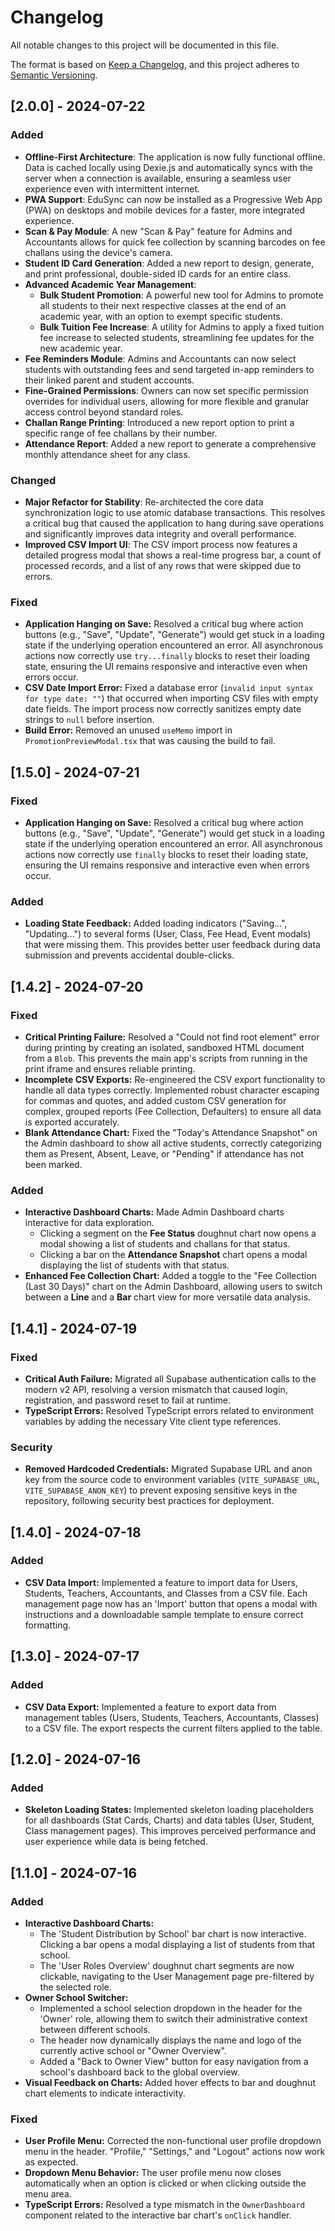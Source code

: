 # Changelog

All notable changes to this project will be documented in this file.

The format is based on [Keep a Changelog](https://keepachangelog.com/en/1.0.0/),
and this project adheres to [Semantic Versioning](https://semver.org/spec/v2.0.0.html).

## [2.0.0] - 2024-07-22

### Added
- **Offline-First Architecture**: The application is now fully functional offline. Data is cached locally using Dexie.js and automatically syncs with the server when a connection is available, ensuring a seamless user experience even with intermittent internet.
- **PWA Support**: EduSync can now be installed as a Progressive Web App (PWA) on desktops and mobile devices for a faster, more integrated experience.
- **Scan & Pay Module**: A new "Scan & Pay" feature for Admins and Accountants allows for quick fee collection by scanning barcodes on fee challans using the device's camera.
- **Student ID Card Generation**: Added a new report to design, generate, and print professional, double-sided ID cards for an entire class.
- **Advanced Academic Year Management**:
  - **Bulk Student Promotion**: A powerful new tool for Admins to promote all students to their next respective classes at the end of an academic year, with an option to exempt specific students.
  - **Bulk Tuition Fee Increase**: A utility for Admins to apply a fixed tuition fee increase to selected students, streamlining fee updates for the new academic year.
- **Fee Reminders Module**: Admins and Accountants can now select students with outstanding fees and send targeted in-app reminders to their linked parent and student accounts.
- **Fine-Grained Permissions**: Owners can now set specific permission overrides for individual users, allowing for more flexible and granular access control beyond standard roles.
- **Challan Range Printing**: Introduced a new report option to print a specific range of fee challans by their number.
- **Attendance Report**: Added a new report to generate a comprehensive monthly attendance sheet for any class.

### Changed
- **Major Refactor for Stability**: Re-architected the core data synchronization logic to use atomic database transactions. This resolves a critical bug that caused the application to hang during save operations and significantly improves data integrity and overall performance.
- **Improved CSV Import UI**: The CSV import process now features a detailed progress modal that shows a real-time progress bar, a count of processed records, and a list of any rows that were skipped due to errors.

### Fixed
- **Application Hanging on Save:** Resolved a critical bug where action buttons (e.g., "Save", "Update", "Generate") would get stuck in a loading state if the underlying operation encountered an error. All asynchronous actions now correctly use `try...finally` blocks to reset their loading state, ensuring the UI remains responsive and interactive even when errors occur.
- **CSV Date Import Error:** Fixed a database error (`invalid input syntax for type date: ""`) that occurred when importing CSV files with empty date fields. The import process now correctly sanitizes empty date strings to `null` before insertion.
- **Build Error:** Removed an unused `useMemo` import in `PromotionPreviewModal.tsx` that was causing the build to fail.

## [1.5.0] - 2024-07-21

### Fixed
- **Application Hanging on Save:** Resolved a critical bug where action buttons (e.g., "Save", "Update", "Generate") would get stuck in a loading state if the underlying operation encountered an error. All asynchronous actions now correctly use `finally` blocks to reset their loading state, ensuring the UI remains responsive and interactive even when errors occur.

### Added
- **Loading State Feedback:** Added loading indicators ("Saving...", "Updating...") to several forms (User, Class, Fee Head, Event modals) that were missing them. This provides better user feedback during data submission and prevents accidental double-clicks.

## [1.4.2] - 2024-07-20

### Fixed
- **Critical Printing Failure:** Resolved a "Could not find root element" error during printing by creating an isolated, sandboxed HTML document from a `Blob`. This prevents the main app's scripts from running in the print iframe and ensures reliable printing.
- **Incomplete CSV Exports:** Re-engineered the CSV export functionality to handle all data types correctly. Implemented robust character escaping for commas and quotes, and added custom CSV generation for complex, grouped reports (Fee Collection, Defaulters) to ensure all data is exported accurately.
- **Blank Attendance Chart:** Fixed the "Today's Attendance Snapshot" on the Admin dashboard to show all active students, correctly categorizing them as Present, Absent, Leave, or "Pending" if attendance has not been marked.

### Added
- **Interactive Dashboard Charts:** Made Admin Dashboard charts interactive for data exploration.
  - Clicking a segment on the **Fee Status** doughnut chart now opens a modal showing a list of students and challans for that status.
  - Clicking a bar on the **Attendance Snapshot** chart opens a modal displaying the list of students with that status.
- **Enhanced Fee Collection Chart:** Added a toggle to the "Fee Collection (Last 30 Days)" chart on the Admin Dashboard, allowing users to switch between a **Line** and a **Bar** chart view for more versatile data analysis.

## [1.4.1] - 2024-07-19

### Fixed
- **Critical Auth Failure:** Migrated all Supabase authentication calls to the modern v2 API, resolving a version mismatch that caused login, registration, and password reset to fail at runtime.
- **TypeScript Errors:** Resolved TypeScript errors related to environment variables by adding the necessary Vite client type references.

### Security
- **Removed Hardcoded Credentials:** Migrated Supabase URL and anon key from the source code to environment variables (`VITE_SUPABASE_URL`, `VITE_SUPABASE_ANON_KEY`) to prevent exposing sensitive keys in the repository, following security best practices for deployment.

## [1.4.0] - 2024-07-18

### Added
- **CSV Data Import:** Implemented a feature to import data for Users, Students, Teachers, Accountants, and Classes from a CSV file. Each management page now has an 'Import' button that opens a modal with instructions and a downloadable sample template to ensure correct formatting.

## [1.3.0] - 2024-07-17

### Added
- **CSV Data Export:** Implemented a feature to export data from management tables (Users, Students, Teachers, Accountants, Classes) to a CSV file. The export respects the current filters applied to the table.

## [1.2.0] - 2024-07-16

### Added
- **Skeleton Loading States:** Implemented skeleton loading placeholders for all dashboards (Stat Cards, Charts) and data tables (User, Student, Class management pages). This improves perceived performance and user experience while data is being fetched.

## [1.1.0] - 2024-07-16

### Added

- **Interactive Dashboard Charts:**
  - The 'Student Distribution by School' bar chart is now interactive. Clicking a bar opens a modal displaying a list of students from that school.
  - The 'User Roles Overview' doughnut chart segments are now clickable, navigating to the User Management page pre-filtered by the selected role.
- **Owner School Switcher:**
  - Implemented a school selection dropdown in the header for the 'Owner' role, allowing them to switch their administrative context between different schools.
  - The header now dynamically displays the name and logo of the currently active school or "Owner Overview".
  - Added a "Back to Owner View" button for easy navigation from a school's dashboard back to the global overview.
- **Visual Feedback on Charts:** Added hover effects to bar and doughnut chart elements to indicate interactivity.

### Fixed

- **User Profile Menu:** Corrected the non-functional user profile dropdown menu in the header. "Profile," "Settings," and "Logout" actions now work as expected.
- **Dropdown Menu Behavior:** The user profile menu now closes automatically when an option is clicked or when clicking outside the menu area.
- **TypeScript Errors:** Resolved a type mismatch in the `OwnerDashboard` component related to the interactive bar chart's `onClick` handler.